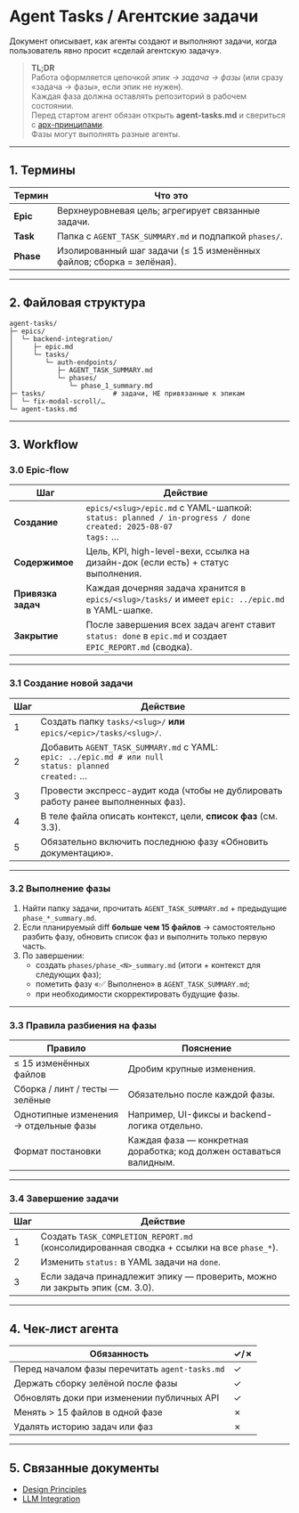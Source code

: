 # Agent Tasks / Агентские задачи

Документ описывает, как агенты создают и выполняют задачи, когда пользователь явно просит «сделай агентскую задачу».

> **TL;DR**  
> Работа оформляется цепочкой *эпик → задача → фазы* (или сразу «задача → фазы», если эпик не нужен).  
> Каждая фаза должна оставлять репозиторий в рабочем состоянии.  
> Перед стартом агент обязан открыть **agent-tasks.md** и свериться с [арх-принципами](../../architecture/design-principles.md).  
> Фазы могут выполнять разные агенты.

---

## 1. Термины

| Термин     | Что это                                                         |
|------------|-----------------------------------------------------------------|
| **Epic**   | Верхнеуровневая цель; агрегирует связанные задачи.             |
| **Task**   | Папка с `AGENT_TASK_SUMMARY.md` и подпапкой `phases/`.          |
| **Phase**  | Изолированный шаг задачи (≤ 15 изменённых файлов; сборка = зелёная). |

---

## 2. Файловая структура

```text
agent-tasks/
├─ epics/
│  └─ backend-integration/
│     ├─ epic.md
│     └─ tasks/
│        └─ auth-endpoints/
│           ├─ AGENT_TASK_SUMMARY.md
│           └─ phases/
│              └─ phase_1_summary.md
├─ tasks/                 # задачи, НЕ привязанные к эпикам
│  └─ fix-modal-scroll/…
└─ agent-tasks.md
```

---

## 3. Workflow

### 3.0 Epic-flow

| Шаг               | Действие                                                                                                                |
|-------------------|-------------------------------------------------------------------------------------------------------------------------|
| **Создание**      | `epics/<slug>/epic.md` с YAML-шапкой:<br>`status: planned / in-progress / done`<br>`created: 2025-08-07`<br>`tags:` … |
| **Содержимое**    | Цель, KPI, high-level-вехи, ссылка на дизайн-док (если есть) + статус выполнения.                                       |
| **Привязка задач**| Каждая дочерняя задача хранится в `epics/<slug>/tasks/` и имеет `epic: ../epic.md` в YAML-шапке.                        |
| **Закрытие**      | После завершения всех задач агент ставит `status: done` в `epic.md` и создает `EPIC_REPORT.md` (сводка).                |

---

### 3.1 Создание новой задачи

| Шаг | Действие                                                                                                       |
|-----|----------------------------------------------------------------------------------------------------------------|
| 1   | Создать папку `tasks/<slug>/` **или** `epics/<epic>/tasks/<slug>/`.                                            |
| 2   | Добавить `AGENT_TASK_SUMMARY.md` с YAML:<br>`epic: ../epic.md # или null`<br>`status: planned`<br>`created:` … |
| 3   | Провести экспресс-аудит кода (чтобы не дублировать работу ранее выполненных фаз).                              |
| 4   | В теле файла описать контекст, цели, **список фаз** (см. 3.3).                                                 |
| 5   | Обязательно включить последнюю фазу «Обновить документацию».                                                   |

---

### 3.2 Выполнение фазы

1. Найти папку задачи, прочитать `AGENT_TASK_SUMMARY.md` + предыдущие `phase_*_summary.md`.
2. Если планируемый diff **больше чем 15 файлов** → самостоятельно разбить фазу, обновить список фаз и выполнить только первую часть.
3. По завершении:
   * создать `phases/phase_<N>_summary.md` (итоги + контекст для следующих фаз);
   * пометить фазу «✅ Выполнено» в `AGENT_TASK_SUMMARY.md`;
   * при необходимости скорректировать будущие фазы.

---

### 3.3 Правила разбиения на фазы

| Правило                              | Пояснение                                                         |
|--------------------------------------|-------------------------------------------------------------------|
| ≤ 15 изменённых файлов               | Дробим крупные изменения.                                         |
| Сборка / линт / тесты — зелёные      | Обязательно после каждой фазы.                                    |
| Однотипные изменения → отдельные фазы| Например, UI-фиксы и backend-логика отдельно.                     |
| Формат постановки                    | Каждая фаза — конкретная доработка; код должен оставаться валидным.|

---

### 3.4 Завершение задачи

| Шаг | Действие                                                                                         |
|-----|--------------------------------------------------------------------------------------------------|
| 1   | Создать `TASK_COMPLETION_REPORT.md` (консолидированная сводка + ссылки на все `phase_*`).        |
| 2   | Изменить `status:` в YAML задачи на `done`.                                                      |
| 3   | Если задача принадлежит эпику — проверить, можно ли закрыть эпик (см. 3.0).                       |

---

## 4. Чек-лист агента

| Обязанность                                           | ✓/✗ |
|-------------------------------------------------------|-----|
| Перед началом фазы перечитать `agent-tasks.md`        | ✓   |
| Держать сборку зелёной после фазы                     | ✓   |
| Обновлять доки при изменении публичных API            | ✓   |
| Менять > 15 файлов в одной фазе                       | ✗   |
| Удалять историю задач или фаз                         | ✗   |

---

## 5. Связанные документы

- [Design Principles](../../architecture/design-principles.md)
- [LLM Integration](../../features/ai-integration/llm-integration.md)
